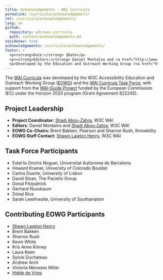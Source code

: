 ```yaml
---
title: Acknowledgements - WAI Curricula
permalink: /curricula/acknowledgements/
ref: /curricula/acknowledgements/
lang: en
github:
  repository: w3c/wai-curricula
  path: content/acknowledgements.md
nosidenav: true
acknowledgements: /curricula/acknowledgements/
footer: >
  <p><strong>Date:</strong> $Date</p>
  <p><strong>Editors:</strong> Daniel Montalvo and <a href="http://www.w3.org/People/shadi/">Shadi Abou-Zahra</a>.</p>
  <p>Developed by the Education and Outreach Working Group (<a href="http://www.w3.org/WAI/EO/">EOWG</a>). Developed with support from the <a href="https://www.w3.org/WAI/about/projects/wai-guide/">WAI-Guide Project</a> funded by the European Commission (EC) under the Horizon 2020 program (Grant Agreement 822245).</p>
---
```


The [WAI Curricula](/curricula/) was developed by the W3C Accessibility Education and Outreach Working Group ([EOWG](/EO/)) and the [WAI Curricula Task Force](/EO/wiki/WAI_Curricula/WAI_Curricula_TF), with support from the [WAI-Guide Project](/about/projects/wai-guide/) funded by the European Commission (EC) under the Horizon 2020 program (Grant Agreement 822245).

Project Leadership
------------------

-   **Project Coordinator:** [Shadi Abou-Zahra](https://www.w3.org/people/shadi/), W3C WAI
-   **Editors**: Daniel Montalvo and [Shadi Abou-Zahra](https://www.w3.org/people/shadi/), W3C WAI
-   **EOWG Co-Chairs:**  Brent Bakken, Pearson and Sharron Rush, Knowbility
-   **EOWG Staff Contact:** [Shawn Lawton Henry](https://www.w3.org/People/shawn), W3C WAI

Task Force Participants
------------------

-   Estel·la Oncins Noguer, Universitat Autònoma de Barcelona
-   Howard Kramer, University of Colorado Boulder
-   Carlos Duarte, University of Lisbon
-   David Sloan, The Paciello Group
-   Donal Fitzpatrick
-   Gerhard Nussbaum
-   Dónal Rice
-   Sarah Lewthwaite, University of Southampton

Contributing EOWG Participants
------------------------------

-   [Shawn Lawton Henry](https://www.w3.org/People/shawn)
-   Brent Bakken
-   Sharron Rush
-   Kevin White
-   Kris Anne Kinney
-   Laura Keen
-   Sylvie Duchateau
-   Andrew Arch
-   Victoria Menezes Miller
-   [Hidde de Vries](https://www.w3.org/people/hidde/)
